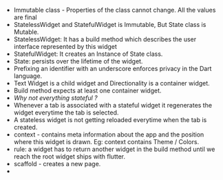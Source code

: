 * Immutable class - Properties of the class cannot change. All the values are final
* StatelessWidget and StatefulWidget is Immutable, But State class is Mutable.
* StatelessWidget: It has a build method which describes the user interface represented by this widget
* StatefulWidget: It creates an Instance of State class.
* State: persists over the lifetime of the widget.
* Prefixing an identifier with an underscore enforces privacy in the Dart language.
* Text Widget is a child widget and Directionality is a container widget.
* Build method expects at least one container widget.
* _Why not everything stateful ?_
* Whenever a tab is associated with a stateful widget it regenerates the widget everytime the tab is selected.
* A stateless widget is not getting reloaded everytime when the tab is created. 
* context - contains meta information about the app and the position where this widget is drawn. Eg: context contains Theme / Colors.
* rule: a widget has to return another widget in the build method until we reach the root widget ships with flutter.
* scaffold - creates a new page.
* 